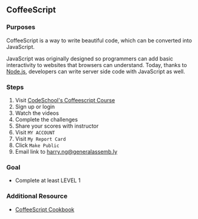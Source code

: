 ## CoffeeScript

### Purposes

CoffeeScript is a way to write beautiful code, which can be converted into JavaScript.

JavaScript was originally designed so programmers can add basic interactivity to websites that browsers can understand. Today, thanks to [Node.js](http://nodejs.org/), developers can write server side code with JavaScript as well.

### Steps

1. Visit [CodeSchool's Coffeescript Course](http://coffeescript.codeschool.com/)
2. Sign up or login
3. Watch the videos
4. Complete the challenges
5. Share your scores with instructor
  1. Visit `MY ACCOUNT`
  2. Visit `My Report Card`
  3. Click `Make Public`
  4. Email link to harry.ng@generalassemb.ly

### Goal

- Complete at least LEVEL 1

### Additional Resource

- [CoffeeScript Cookbook](http://coffeescriptcookbook.com/)
